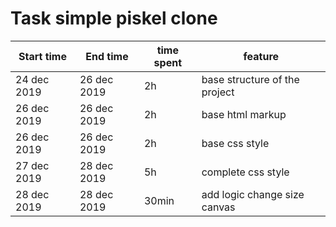 # Task simple piskel clone

| Start time | End time | time spent | feature |
|------------|----------|------------|---------|
| 24 dec 2019 | 26 dec 2019 | 2h | base structure of the project|
| 26 dec 2019 | 26 dec 2019 | 2h | base html markup|
| 26 dec 2019 | 26 dec 2019 | 2h | base css style |
| 27 dec 2019 | 28 dec 2019 | 5h | complete css style |
| 28 dec 2019 | 28 dec 2019 | 30min | add logic change size canvas |


